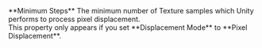 <tr>
<td>**Minimum Steps**</td>
<td>The minimum number of Texture samples which Unity performs to process pixel displacement.<br/>This property only appears if you set **Displacement Mode** to **Pixel Displacement**.</td>
</tr>

